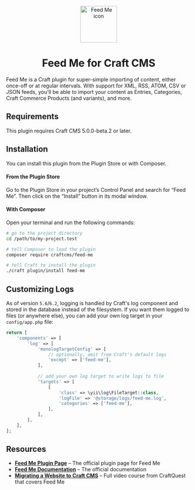 <p align="center"><img src="./src/icon.svg" width="100" height="100" alt="Feed Me icon"></p>

<h1 align="center">Feed Me for Craft CMS</h1>

Feed Me is a Craft plugin for super-simple importing of content, either once-off or at regular intervals. With support for XML, RSS, ATOM, CSV or JSON feeds, you'll be able to import your content as Entries, Categories, Craft Commerce Products (and variants), and more.

## Requirements

This plugin requires Craft CMS 5.0.0-beta.2 or later.

## Installation

You can install this plugin from the Plugin Store or with Composer.

#### From the Plugin Store

Go to the Plugin Store in your project’s Control Panel and search for “Feed Me”. Then click on the “Install” button in its modal window.

#### With Composer

Open your terminal and run the following commands:

```bash
# go to the project directory
cd /path/to/my-project.test

# tell Composer to load the plugin
composer require craftcms/feed-me

# tell Craft to install the plugin
./craft plugin/install feed-me
```

## Customizing Logs

As of version `5.6`/`6.2`, logging is handled by Craft's log component and stored in the database instead of the filesystem.
If you want them logged to files (or anywhere else), you can add your own log target in your `config/app.php` file:

```php
return [
    'components' => [
        'log' => [
            'monologTargetConfig' => [
                // optionally, omit from Craft's default logs
                'except' => ['feed-me'],
            ],
            
            // add your own log target to write logs to file
            'targets' => [
                [
                    'class' => \yii\log\FileTarget::class,
                    'logFile' => '@storage/logs/feed-me.log',
                    'categories' => ['feed-me'],
                ],
            ],
        ],
    ],
];
```

## Resources

- **[Feed Me Plugin Page](https://plugins.craftcms.com/feed-me)** – The official plugin page for Feed Me
- **[Feed Me Documentation](https://docs.craftcms.com/feed-me/v4/)** – The official documentation
- **[Migrating a Website to Craft CMS](https://craftquest.io/courses/migrating-a-website-to-craft-cms/)** – Full video course from CraftQuest that covers Feed Me
